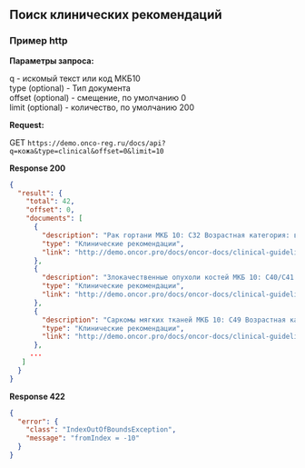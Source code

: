 ## Поиск клинических рекомендаций


### Пример http

**Параметры запроса:**  

q - искомый текст или код МКБ10  
type  (optional) - Тип документа   
offset (optional) - смещение, по умолчанию 0  
limit (optional) - количество, по умолчанию 200  

**Request:**

GET `https://demo.onco-reg.ru/docs/api?q=кожа&type=clinical&offset=0&limit=10`

**Response 200**

```json
{
  "result": {
    "total": 42,
    "offset": 0,
    "documents": [
      {
        "description": "Рак гортани МКБ 10: C32 Возрастная категория: взрослые Год утверждения: 2017",
        "type": "Клинические рекомендации",
        "link": "http://demo.oncor.pro/docs/oncor-docs/clinical-guidelines/aor2020/gs/rak_gortani.pdf"
      },
      {
        "description": "Злокачественные опухоли костей МКБ 10: C40/C41 Возрастная категория: взрослые Год утверждения: 2017",
        "type": "Клинические рекомендации",
        "link": "http://demo.oncor.pro/docs/oncor-docs/clinical-guidelines/aor2020/bone/zlokachestvennye_opukholi_kostey.pdf"
      },
      {
        "description": "Саркомы мягких тканей МКБ 10: C49 Возрастная категория: взрослые Год утверждения: 2017",
        "type": "Клинические рекомендации",
        "link": "http://demo.oncor.pro/docs/oncor-docs/clinical-guidelines/aor2020/bone/sarkomy_myagkikh_tkaney.pdf"
      },
     ...
   ]
  }
}
```
**Response 422**
```json
{
  "error": {
    "class": "IndexOutOfBoundsException",
    "message": "fromIndex = -10"
  }
}
```